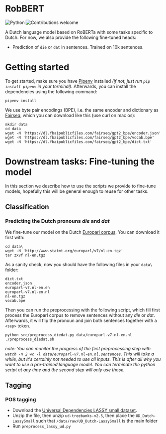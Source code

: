 # RobBERT

![Python](https://img.shields.io/badge/python-v3.6+-blue.svg)
![Contributions welcome](https://img.shields.io/badge/contributions-welcome-orange.svg)

A Dutch language model based on RoBERTa with some tasks specific to Dutch. For now, we also provide the following fine-tuned heads:

- Prediction of `die` or `dat` in sentences. Trained on 10k sentences.


# Getting started
To get started, make sure you have [Pipenv](https://pipenv.readthedocs.io/en/latest/) installed *(if not, just run `pip install pipenv` in your terminal)*.
Afterwards, you can install the dependencies using the following command:

```
pipenv install
```

We use byte pair encodings (BPE), i.e. the same encoder and dictionary as [Fairseq](https://github.com/pytorch/fairseq/), which you can download like this (use curl on mac os): 

```
mkdir data
cd data
wget -N 'https://dl.fbaipublicfiles.com/fairseq/gpt2_bpe/encoder.json'
wget -N 'https://dl.fbaipublicfiles.com/fairseq/gpt2_bpe/vocab.bpe'
wget -N 'https://dl.fbaipublicfiles.com/fairseq/gpt2_bpe/dict.txt'
```

# Downstream tasks: Fine-tuning the model
In this section we describe how to use the scripts we provide to fine-tune models, hopefully this will be general enough to reuse for other tasks.

## Classification

### Predicting the Dutch pronouns _die_ and _dat_
We fine-tune our model on the Dutch [Europarl corpus](http://www.statmt.org/europarl/). You can download it first with:

```
cd data\
wget -N 'http://www.statmt.org/europarl/v7/nl-en.tgz'
tar zxvf nl-en.tgz
```
As a sanity check, now you should have the following files in your `data\` folder:

```
dict.txt
encoder.json
europarl-v7.nl-en.en
europarl-v7.nl-en.nl
nl-en.tgz
vocab.bpe
```

Then you can run the preprocessing with the following script, which fill first process the Europarl corpus to remove sentences without any _die_ or _dat_. Afterwards, it will flip the pronoun and join both sentences together with a `<sep>` token.

```
python src/preprocess_diedat.py data/europarl-v7.nl-en.nl
./preprocess_diedat.sh
```

_note: You can monitor the progress of the first preprocessing step with `watch -n 2 wc -l data/europarl-v7.nl-en.nl.sentences`. This will take a while, but it's certainly not needed to use all inputs. This is after all why you want to use a pre-trained language model. You can terminate the python script at any time and the second step will only use those._

## Tagging

### POS tagging
- Download the [Universal Dependencies LASSY small dataset](https://lindat.mff.cuni.cz/repository/xmlui/handle/11234/1-3105).
- Unzip the file, then unzip `ud-treebanks-v2.5`, then place the `UD_Dutch-LassySmall` such that
`/data/raw/UD_Dutch-LassySmall` is the main folder
- Run `preprocess_lassy_ud.py`
